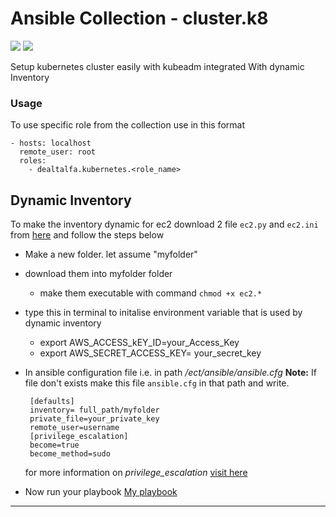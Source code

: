 # Ansible Collection - cluster.k8
 ![](https://img.shields.io/badge/K8-s-red)    ![](https://img.shields.io/badge/Ansible-2.9.%2B-brightgreen)

Setup kubernetes cluster easily with kubeadm integrated With dynamic Inventory 

### Usage

To use specific role from the collection use in this format

```
- hosts: localhost
  remote_user: root
  roles:
	- dealtalfa.kubernetes.<role_name>
```

Dynamic Inventory
-----------------
To make the inventory dynamic for ec2 download 2 file `ec2.py` and `ec2.ini` from [here](https://github.com/ansible/ansible/tree/stable-2.9/contrib/inventory)
and follow the steps below
 * Make a new folder. let assume "myfolder"
 * download them into myfolder folder
   -  make them executable with command `chmod +x ec2.*`
 * type this in terminal to initalise environment variable that is used by dynamic inventory
   -  export AWS_ACCESS_kEY_ID=your_Access_Key
   -  export AWS_SECRET_ACCESS_KEY= your_secret_key
 * In ansible configuration file i.e. in path */ect/ansible/ansible.cfg*
    **Note:** If file don't exists make this file `ansible.cfg` in that path and write.
		
		[defaults]
		inventory= full_path/myfolder
		private_file=your_private_key
		remote_user=username
		[privilege_escalation]
		become=true
		become_method=sudo

      for more information on _privilege_escalation_ [visit here](https://docs.ansible.com/ansible/latest/user_guide/become.html#become-directives) 			
 * Now run your playbook
 [My playbook](https://github.com/DEALTALFA/collection.kube8s/blob/master/build/playbook.yml)

** ** 
   
